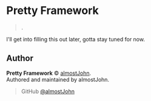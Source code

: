 # Pretty Framework

> .

I'll get into filling this out later, gotta stay tuned for now.

## Author

**Pretty Framework** © [almostJohn](https://github.com/almostJohn).<br />
Authored and maintained by almostJohn.

> GitHub [@almostJohn](https://github.com/almostJohn)
